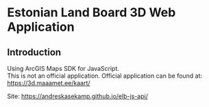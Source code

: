 # Estonian Land Board 3D Web Application

## Introduction
Using ArcGIS Maps SDK for JavaScript. \
This is not an official application. Official application can be found at: https://3d.maaamet.ee/kaart/

Site: https://andreskasekamp.github.io/elb-js-api/

